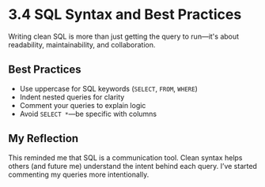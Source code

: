 # 3.4 SQL Syntax and Best Practices

Writing clean SQL is more than just getting the query to run—it's about readability, maintainability, and collaboration.

## Best Practices
- Use uppercase for SQL keywords (`SELECT`, `FROM`, `WHERE`)
- Indent nested queries for clarity
- Comment your queries to explain logic
- Avoid `SELECT *`—be specific with columns

## My Reflection
This reminded me that SQL is a communication tool. Clean syntax helps others (and future me) understand the intent behind each query. I’ve started commenting my queries more intentionally.
